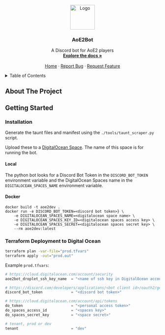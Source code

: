 <div id="top"></div>

<br />
<div align="center">
  <a href="TODO">
    <img src="images/logo.png" alt="Logo" width="80" height="80">
  </a>

  <h3 align="center">AoE2Bot</h3>

  <p align="center">
    A Discord bot for AoE2 players
    <br />
    <a href="https://github.com/nathanqthai/aoe2bot"><strong>Explore the docs »</strong></a>
    <br />
    <br />
    <a href="https://github.com/nathanqthai/aoe2bot">Home</a>
    ·
    <a href="https://github.com/nathanqthai/aoe2bot/issues">Report Bug</a>
    ·
    <a href="https://github.com/nathanqthai/aoe2bot/issues">Request Feature</a>
  </p>
</div>

<details>
  <summary>Table of Contents</summary>
  <ol>
    <li>
      <a href="#about-the-project">About The Project</a>
    </li>
    <li>
      <a href="#getting-started">Getting Started</a>
      <ul>
        <li><a href="#installation">Installation</a></li>
      </ul>
    </li>
  </ol>
</details>


## About The Project

## Getting Started

### Installation
Generate the taunt files and manifest using the `./tools/taunt_scraper.py` script.

Upload these to a [DigitalOcean Space](https://cloud.digitalocean.com/spaces). The name of this space is for running the bot.

#### Local
The python bot looks for a Discord Bot Token in the `DISCORD_BOT_TOKEN` environment variable and the DigitalOcean Spaces name in the `DIGITALOCEAN_SPACES_NAME` environment variable.

#### Docker
```commandline
docker build -t aoe2dev .
docker run -e DISCORD_BOT_TOKEN=<discord bot token>} \
    -e DIGITALOCEAN_SPACES_NAME=<digitalocean space name> \
    -e DIGITALOCEAN_SPACES_KEY_ID=<digitalocean spaces access key> \
    -e DIGITALOCEAN_SPACES_SECRET=<digitalocean spaces secret key> \
    --rm aoe2dev:latest
```

### Terraform Deployment to Digital Ocean
``` bash
terraform plan -var-file="prod.tfvars"
terraform apply -out="prod.out"
```

Example `prod.tfvars`:
``` tf
# https://cloud.digitalocean.com/account/security
aoe2bot_droplet_ssh_key_name  = "<name of ssh key in DigitalOcean account>"

# https://discord.com/developers/applications/<bot client id>/oauth2/general
discord_bot_token             = "<discord bot token>"

# https://cloud.digitalocean.com/account/api/tokens
do_token                      = "<personal access token>"
do_spaces_access_id           = "<spaces key>"
do_spaces_secret_key          = "<space secret>"

# tenant, prod or dev
tenant                        = "dev"
```